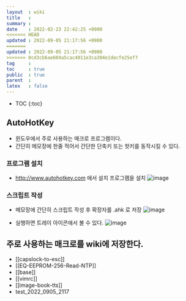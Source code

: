 ```yaml
---
layout  : wiki
title   : 
summary : 
date    : 2022-02-23 22:42:25 +0900
<<<<<<< HEAD
updated : 2022-09-05 21:17:56 +0900
=======
updated : 2022-09-05 21:17:56 +0900
>>>>>>> 0cd3cb6ae604a5cac4011e3ca304e1decfe25ef7
tag     : 
toc     : true
public  : true
parent  : 
latex   : false
---
```

* TOC
{:toc}

## AutoHotKey
* 윈도우에서 주로 사용하는 매크로 프로그램이다.
* 간단히 메모장에 한줄 적어서 간단한 단축키 또는 핫키를 동작시킬 수 있다.

### 프로그램 설치
* http://www.autohotkey.com 에서 설치 프로그램을 설치
![image](https://user-images.githubusercontent.com/43912095/155335559-59717d2c-3881-4d30-9f5a-2cff0dc3c6c7.png)

### 스크립트 작성
* 메모장에 간단히 스크립트 작성 후 확장자를 .ahk 로 저장 
![image](https://user-images.githubusercontent.com/43912095/155336136-68cb8e67-469b-4d1a-86de-ee2e88c61ea7.png)


* 실행하면 트레이 아이콘에서 볼 수 있다.
![image](https://user-images.githubusercontent.com/43912095/155336549-2388c4f0-291d-41e1-a240-cc6a582f4ae0.png)



## 주로 사용하는 매크로를 wiki에 저장한다.

* [[capslock-to-esc]]
* [[EQ-EEPROM-256-Read-NTP]]
* [[base]]
* [[vimrc]]
* [[image-book-tts]]
* test_2022_0905_2117
